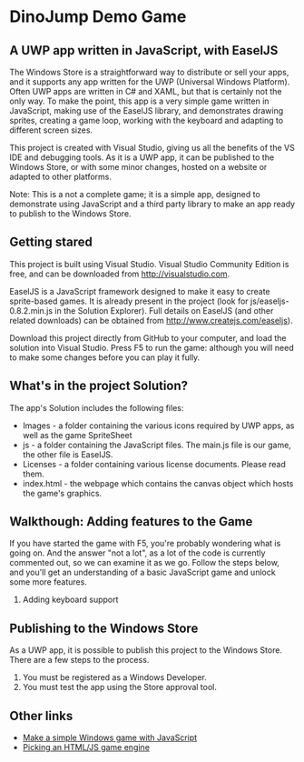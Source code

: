﻿# DinoJump Demo Game

## A UWP app written in JavaScript, with EaselJS

The Windows Store is a straightforward way to distribute or sell your apps, and it supports any app written for the UWP (Universal Windows Platform). 
Often UWP apps are written in C# and XAML, but that is certainly not the only way. To make the point, this app is a very simple game written in JavaScript, making use of the EaselJS library, and demonstrates drawing sprites, creating a game loop, working with the keyboard and adapting to different screen sizes.

This project is created with Visual Studio, giving us all the benefits of the VS IDE and debugging tools. As it is a UWP app, it can be published to the Windows Store, or with some minor changes, hosted on a website or adapted to other platforms. 

Note: This is a not a complete game; it is a simple app, designed to demonstrate using JavaScript and a third party library to make an app ready to publish to the Windows Store.

## Getting stared

This project is built using Visual Studio. Visual Studio Community Edition is free, and can be downloaded from http://visualstudio.com.

EaselJS is a JavaScript framework designed to make it easy to create sprite-based games. It is already present in the project (look for js/easeljs-0.8.2.min.js in the Solution Explorer). Full details on EaselJS (and other related downloads) can be obtained from http://www.createjs.com/easeljs).

Download this project directly from GitHub to your computer, and load the solution into Visual Studio. Press F5 to run the game: although you will need to make some changes before you can play it fully.


## What's in the project Solution?

The app's Solution includes the following files:

* Images - a folder containing the various icons required by UWP apps, as well as the game SpriteSheet
* js - a folder containing the JavaScript files. The main.js file is our game, the other file is EaselJS.
* Licenses - a folder containing various license documents. Please read them.
* index.html - the webpage which contains the canvas object which hosts the game's graphics.


## Walkthough: Adding features to the Game

If you have started the game with F5, you're probably wondering what is going on. And the answer "not a lot", as a lot of the code is currently commented out, so we can examine it as we go. Follow the steps below, and you'll get an understanding of a basic JavaScript game and unlock some more features.

1. Adding keyboard support




## Publishing to the Windows Store

As a UWP app, it is possible to publish this project to the Windows Store. There are a few steps to the process.

1. You must be registered as a Windows Developer.
2. You must test the app using the Store approval tool.


## Other links

* [Make a simple Windows game with JavaScript](https://www.sitepoint.com/creating-a-simple-windows-8-game-with-javascript-game-basics-createjseaseljs/)
* [Picking an HTML/JS game engine](https://html5gameengine.com/)